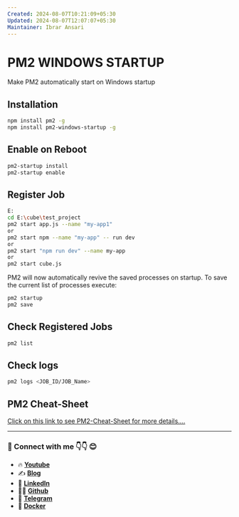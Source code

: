 ```yaml
---
Created: 2024-08-07T10:21:09+05:30
Updated: 2024-08-07T12:07:07+05:30
Maintainer: Ibrar Ansari
---
```

# PM2 WINDOWS STARTUP 

Make PM2 automatically start on Windows startup

## Installation
```bash
npm install pm2 -g
npm install pm2-windows-startup -g
```
## Enable on Reboot
```bash
pm2-startup install
pm2-startup enable
```
## Register Job
```bash
E:
cd E:\cube\test_project
pm2 start app.js --name "my-app1"
or
pm2 start npm --name "my-app" -- run dev
or
pm2 start "npm run dev" --name my-app
or
pm2 start cube.js
```
PM2 will now automatically revive the saved processes on startup. To save the current list of processes execute:
```bash
pm2 startup
pm2 save
```
## Check Registered Jobs
```bash
pm2 list
```
## Check logs
```bash
pm2 logs <JOB_ID/JOB_Name>
```
## PM2 Cheat-Sheet
[Click on this link to see PM2-Cheat-Sheet for more details....](https://github.com/meibraransari/pm2-cheatsheet)

---
### 💼 Connect with me 👇👇 😊

- 🔥 [**Youtube**](https://www.youtube.com/@DevOpsinAction?sub_confirmation=1)
- ✍ [**Blog**](https://ibraransari.blogspot.com/)
- 💼 [**LinkedIn**](https://www.linkedin.com/in/ansariibrar/)
- 👨‍💻 [**Github**](https://github.com/meibraransari?tab=repositories)
- 💬 [**Telegram**](https://t.me/DevOpsinActionTelegram)
- 🐳 [**Docker**](https://hub.docker.com/u/ibraransaridocker)
